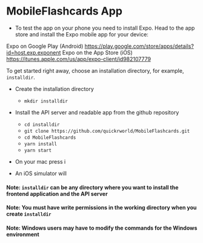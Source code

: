 # MobileFlashcards App

* To test the app on your phone you need to install Expo. Head to the app store and install the Expo mobile app for your device:

Expo on Google Play (Android) https://play.google.com/store/apps/details?id=host.exp.exponent
Expo on the App Store (iOS) https://itunes.apple.com/us/app/expo-client/id982107779

To get started right away, choose an installation directory, for example, `installdir`.

* Create the installation directory
    - `mkdir installdir`

* Install the API server and readable app from the github repository
    - `cd installdir`
    - `git clone https://github.com/quickrworld/MobileFlashcards.git`
    - `cd MobileFlashcards`
    - `yarn install`
    - `yarn start`
    
* On your mac press i

* An iOS simulator will 

#### Note: `installdir` can be any directory where you want to install the frontend application and the API server
#### Note: You must have write permissions in the working directory when you create `installdir`
#### Note: Windows users may have to modify the commands for the Windows environment
